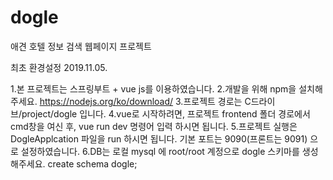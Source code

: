 # dogle
애견 호텔 정보 검색 웹페이지 프로젝트



최초 환경설정 2019.11.05.

1.본 프로젝트는 스프링부트 + vue js를 이용하였습니다.
2.개발을 위해 npm을 설치해주세요. https://nodejs.org/ko/download/
3.프로젝트 경로는 C드라이브/project/dogle 입니다.
4.vue로 시작하려면, 프로젝트 frontend 폴더 경로에서 cmd창을 여신 후, vue run dev 명령어 입력 하시면 됩니다.
5.프로젝트 실행은 DogleApplcation 파일을 run 하시면 됩니다. 기본 포트는 9090(프론트는 9091) 으로 설정하였습니다.
6.DB는 로컬 mysql 에 root/root 계정으로 dogle 스키마를 생성해주세요.  create schema dogle;
